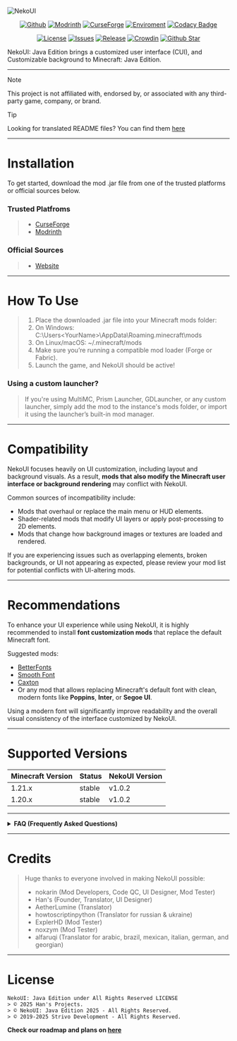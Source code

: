 ![NekoUI](https://github.com/strivo-dev/nekoui-download/blob/main/assets/nekoui_banner.png)

<div align="center">

[![Github](https://img.shields.io/github/downloads/strivo-dev/nekoui-download/total?logo=github&labelColor=grat&color=black)](https://github.strivo.xyz/nekoui-download/releases)
[![Modrinth](https://img.shields.io/badge/dynamic/json?color=158000&label=downloads&prefix=+%20&query=downloads&url=https://api.modrinth.com/v2/project/EZpbRipP&logo=modrinth)](https://modrinth.com/mod/nekoui)
[![CurseForge](https://cf.way2muchnoise.eu/full_999428_downloads.svg)](https://www.curseforge.com/minecraft/mc-mods/neko-ui)
[![Enviroment](https://img.shields.io/badge/Enviroment-Client-purple)](https://modrinth.com/mod/nekoui)
[![Codacy Badge](https://app.codacy.com/project/badge/Grade/7a1df9d347724bdb9ca09869f5ad517e)](https://github.strivo.xyz/nekoui-download)

[![License](https://img.shields.io/badge/License-ARR-green)](https://github.strivo.xyz/nekoui-download/blob/main/LICENSE)
[![Issues](https://img.shields.io/github/issues/strivo-dev/nekoui-download)](https://github.strivo.xyz/nekoui-download/issues)
[![Release](https://img.shields.io/badge/release-v1.0.2-blue)](https://github.strivo.xyz/nekoui-download/releases)
[![Crowdin](https://badges.crowdin.net/nekoui/localized.svg)](https://crowdin.com/project/nekoui)
[![Github Star](https://img.shields.io/github/stars/strivo-dev/nekoui-download)](https://github.strivo.xyz/nekoui-download)

</div>

NekoUI: Java Edition brings a customized user interface (CUI), and Customizable background to Minecraft: Java Edition.
****
> [!NOTE]
> This project is not affiliated with, endorsed by, or associated with any third-party game, company, or brand.

> [!TIP]
> Looking for translated README files? You can find them [here](https://github.strivo.xyz/nekoui-download/tree/main/i18n/readme)
****
# Installation
To get started, download the mod .jar file from one of the trusted platforms or official sources below.

### Trusted Platfroms
> - [CurseForge]
> - [Modrinth]

### Official Sources
> - [Website]
****
# How To Use
> 1. Place the downloaded .jar file into your Minecraft mods folder:
> 2. On Windows: C:\Users\<YourName>\AppData\Roaming\.minecraft\mods
> 3. On Linux/macOS: ~/.minecraft/mods
> 4. Make sure you’re running a compatible mod loader (Forge or Fabric).
> 5. Launch the game, and NekoUI should be active!

### Using a custom launcher?
> If you're using MultiMC, Prism Launcher, GDLauncher, or any custom launcher, simply add the mod to the instance's mods folder, or import it using the launcher’s built-in mod manager.
****
# Compatibility
NekoUI focuses heavily on UI customization, including layout and background visuals. As a result, **mods that also modify the Minecraft user interface or background rendering** may conflict with NekoUI.

Common sources of incompatibility include:
- Mods that overhaul or replace the main menu or HUD elements.
- Shader-related mods that modify UI layers or apply post-processing to 2D elements.
- Mods that change how background images or textures are loaded and rendered.

If you are experiencing issues such as overlapping elements, broken backgrounds, or UI not appearing as expected, please review your mod list for potential conflicts with UI-altering mods.
****
# Recommendations
To enhance your UI experience while using NekoUI, it is highly recommended to install **font customization mods** that replace the default Minecraft font.

Suggested mods:
- [BetterFonts](https://www.curseforge.com/minecraft/mc-mods/betterfonts)
- [Smooth Font](https://www.curseforge.com/minecraft/mc-mods/smooth-font)
- [Caxton](https://modrinth.com/mod/caxton)
- Or any mod that allows replacing Minecraft's default font with clean, modern fonts like **Poppins**, **Inter**, or **Segoe UI**.

Using a modern font will significantly improve readability and the overall visual consistency of the interface customized by NekoUI.
****
# Supported Versions
| Minecraft Version | Status | NekoUI Version |
|-------------------|--------|----------------|
| 1.21.x            | stable | v1.0.2         |
| 1.20.x            | stable | v1.0.2         |
****

<details>
<summary><strong>FAQ (Frequently Asked Questions)</strong></summary>

- **Why isn't the animated background showing up?**
  - Animated backgrounds are not bundled with the mod due to file size. You can download them separately from [NekoUI-Resources] or [Han's Official Discord Server].

- **I've downloaded the animated background, but it's still not showing on the title screen. Why?**
  - Make sure you've enabled the background resource pack in the *Resource Packs* menu. Then, go to the mod configuration screen to select your desired background.

- **What's the minimum system requirement to run this mod smoothly?**
  - We recommend allocating at least 4–6 GB of RAM, and using a processor equivalent to Intel Core i5 8th Gen or better with an integrated GPU.

- **Where do I report bugs or issues?**
  - Please report any bugs or issues on the [NekoUI GitHub Repository].

- **Is NekoUI compatible with other UI or shader mods?**
  - NekoUI aims to be compatible with most mods, but UI or shader mods may conflict. If you find issues, try disabling other mods temporarily or report the conflict to us.

- **How do I reset NekoUI settings to default?**
  - You can delete the NekoUI configuration file found in the `config/nekoui` folder within your Minecraft directory.

- **Does NekoUI support older versions of Minecraft?**
  - Yes, but updates are released gradually per version. If your version isn't supported yet, please wait for upcoming releases.

</details>

****
# Credits
> Huge thanks to everyone involved in making NekoUI possible:
> - nokarin (Mod Developers, Code QC, UI Designer, Mod Tester)
> - Han's (Founder, Translator, UI Designer)
> - AetherLumine (Translator)
> - howtoscriptinpython (Translator for russian & ukraine)
> - ExplerHD (Mod Tester)
> - noxzym (Mod Tester)
> - alfaruqi (Translator for arabic, brazil, mexican, italian, german, and georgian)
****
# License
```
NekoUI: Java Edition under All Rights Reserved LICENSE
> © 2025 Han's Projects.
> © NekoUI: Java Edition 2025 - All Rights Reserved.
> © 2019-2025 Strivo Development - All Rights Reserved.
```

**Check our roadmap and plans on [here](https://trello.com/b/mJA0DTKD)**

[Modrinth]: https://modrinth.com/mod/nekoui
[CurseForge]: https://www.curseforge.com/minecraft/mc-mods/neko-ui
[Website]: https://strivo.xyz/project/nekoui/download
[NekoUI-Resources]: https://github.strivo.xyz/nekoui-resources/releases/tag/1.0
[NekoUI Github Repository]: https://github.strivo.xyz/nekoui-download/issues
[Han's Official Discord Server]: https://discord.com/invite/PgfBrGrd9b